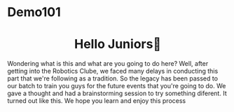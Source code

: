 # Demo101

<h1 align="center">Hello Juniors👋 </h1>
<p align="left">
		Wondering what is this and what are you going to do here?
  Well, after getting into the Robotics Clube, we faced many delays in conducting this part that we're following as a tradition. So the legacy has been passed to our batch to train you guys for the future events that you're going to do. We gave a thought and had a brainstorming session to try something diferent. It turned out like this. We hope you learn and enjoy this process
<br />
